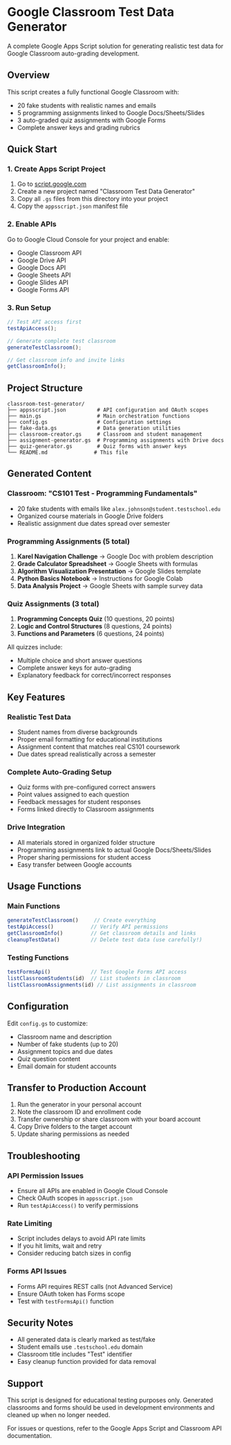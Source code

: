 # Google Classroom Test Data Generator

A complete Google Apps Script solution for generating realistic test data for Google Classroom auto-grading development.

## Overview

This script creates a fully functional Google Classroom with:
- 20 fake students with realistic names and emails
- 5 programming assignments linked to Google Docs/Sheets/Slides
- 3 auto-graded quiz assignments with Google Forms
- Complete answer keys and grading rubrics

## Quick Start

### 1. Create Apps Script Project
1. Go to [script.google.com](https://script.google.com)
2. Create a new project named "Classroom Test Data Generator"
3. Copy all `.gs` files from this directory into your project
4. Copy the `appsscript.json` manifest file

### 2. Enable APIs
Go to Google Cloud Console for your project and enable:
- Google Classroom API
- Google Drive API
- Google Docs API
- Google Sheets API
- Google Slides API
- Google Forms API

### 3. Run Setup
```javascript
// Test API access first
testApiAccess();

// Generate complete test classroom
generateTestClassroom();

// Get classroom info and invite links
getClassroomInfo();
```

## Project Structure

```
classroom-test-generator/
├── appsscript.json          # API configuration and OAuth scopes
├── main.gs                  # Main orchestration functions
├── config.gs                # Configuration settings
├── fake-data.gs             # Data generation utilities
├── classroom-creator.gs     # Classroom and student management
├── assignment-generator.gs  # Programming assignments with Drive docs
├── quiz-generator.gs        # Quiz forms with answer keys
└── README.md               # This file
```

## Generated Content

### Classroom: "CS101 Test - Programming Fundamentals"
- 20 fake students with emails like `alex.johnson@student.testschool.edu`
- Organized course materials in Google Drive folders
- Realistic assignment due dates spread over semester

### Programming Assignments (5 total)
1. **Karel Navigation Challenge** → Google Doc with problem description
2. **Grade Calculator Spreadsheet** → Google Sheets with formulas
3. **Algorithm Visualization Presentation** → Google Slides template
4. **Python Basics Notebook** → Instructions for Google Colab
5. **Data Analysis Project** → Google Sheets with sample survey data

### Quiz Assignments (3 total)
1. **Programming Concepts Quiz** (10 questions, 20 points)
2. **Logic and Control Structures** (8 questions, 24 points)
3. **Functions and Parameters** (6 questions, 24 points)

All quizzes include:
- Multiple choice and short answer questions
- Complete answer keys for auto-grading
- Explanatory feedback for correct/incorrect responses

## Key Features

### Realistic Test Data
- Student names from diverse backgrounds
- Proper email formatting for educational institutions
- Assignment content that matches real CS101 coursework
- Due dates spread realistically across a semester

### Complete Auto-Grading Setup
- Quiz forms with pre-configured correct answers
- Point values assigned to each question
- Feedback messages for student responses
- Forms linked directly to Classroom assignments

### Drive Integration
- All materials stored in organized folder structure
- Programming assignments link to actual Google Docs/Sheets/Slides
- Proper sharing permissions for student access
- Easy transfer between Google accounts

## Usage Functions

### Main Functions
```javascript
generateTestClassroom()     // Create everything
testApiAccess()            // Verify API permissions
getClassroomInfo()         // Get classroom details and links
cleanupTestData()          // Delete test data (use carefully!)
```

### Testing Functions
```javascript
testFormsApi()             // Test Google Forms API access
listClassroomStudents(id)  // List students in classroom
listClassroomAssignments(id) // List assignments in classroom
```

## Configuration

Edit `config.gs` to customize:
- Classroom name and description
- Number of fake students (up to 20)
- Assignment topics and due dates
- Quiz question content
- Email domain for student accounts

## Transfer to Production Account

1. Run the generator in your personal account
2. Note the classroom ID and enrollment code
3. Transfer ownership or share classroom with your board account
4. Copy Drive folders to the target account
5. Update sharing permissions as needed

## Troubleshooting

### API Permission Issues
- Ensure all APIs are enabled in Google Cloud Console
- Check OAuth scopes in `appsscript.json`
- Run `testApiAccess()` to verify permissions

### Rate Limiting
- Script includes delays to avoid API rate limits
- If you hit limits, wait and retry
- Consider reducing batch sizes in config

### Forms API Issues
- Forms API requires REST calls (not Advanced Service)
- Ensure OAuth token has Forms scope
- Test with `testFormsApi()` function

## Security Notes

- All generated data is clearly marked as test/fake
- Student emails use `.testschool.edu` domain
- Classroom title includes "Test" identifier
- Easy cleanup function provided for data removal

## Support

This script is designed for educational testing purposes only. Generated classrooms and forms should be used in development environments and cleaned up when no longer needed.

For issues or questions, refer to the Google Apps Script and Classroom API documentation.